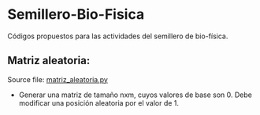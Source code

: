 # Semillero-Bio-Fisica

Códigos propuestos para las actividades del semillero de bio-física.

## Matriz aleatoria:
Source file: [matriz_aleatoria.py](https://github.com/ramirez-gabriela/Semillero-Bio-F-sica/blob/main/matriz_aleatoria.py "matriz_aleatoria.py")
* Generar una matriz de tamaño nxm, cuyos valores de base son 0. Debe modificar una posición aleatoria por el valor de 1.
